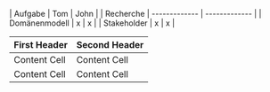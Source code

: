 
| Aufgabe  | Tom  | John |
| Recherche | ------------- | ------------- |
| Domänenmodell | x  | x  |
| Stakeholder | x | x |

| First Header  | Second Header |
| ------------- | ------------- |
| Content Cell  | Content Cell  |
| Content Cell  | Content Cell  |
